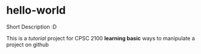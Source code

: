 # hello-world
Short Description :D


This is a _tutorial_ project for CPSC 2100 **learning basic** ways to manipulate a project on github

